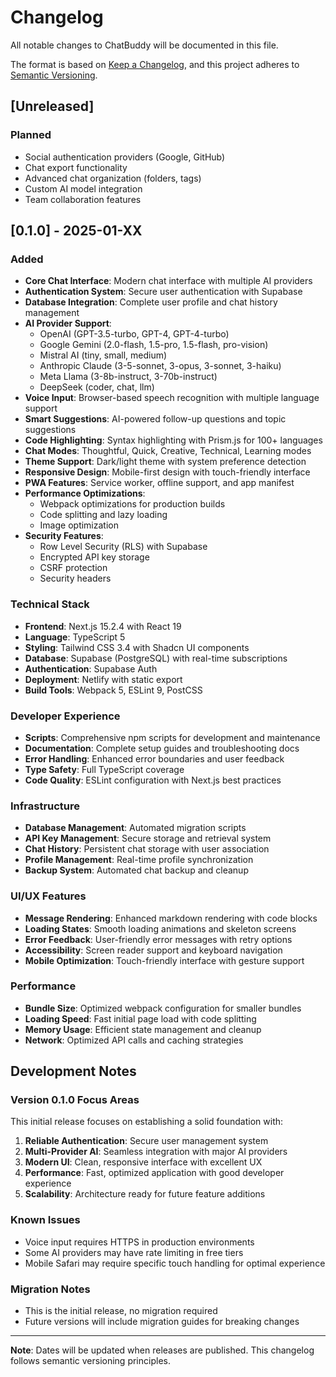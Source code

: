 # Changelog

All notable changes to ChatBuddy will be documented in this file.

The format is based on [Keep a Changelog](https://keepachangelog.com/en/1.0.0/),
and this project adheres to [Semantic Versioning](https://semver.org/spec/v2.0.0.html).

## [Unreleased]

### Planned
- Social authentication providers (Google, GitHub)
- Chat export functionality
- Advanced chat organization (folders, tags)
- Custom AI model integration
- Team collaboration features

## [0.1.0] - 2025-01-XX

### Added
- **Core Chat Interface**: Modern chat interface with multiple AI providers
- **Authentication System**: Secure user authentication with Supabase
- **Database Integration**: Complete user profile and chat history management
- **AI Provider Support**: 
  - OpenAI (GPT-3.5-turbo, GPT-4, GPT-4-turbo)
  - Google Gemini (2.0-flash, 1.5-pro, 1.5-flash, pro-vision)
  - Mistral AI (tiny, small, medium)
  - Anthropic Claude (3-5-sonnet, 3-opus, 3-sonnet, 3-haiku)
  - Meta Llama (3-8b-instruct, 3-70b-instruct)
  - DeepSeek (coder, chat, llm)
- **Voice Input**: Browser-based speech recognition with multiple language support
- **Smart Suggestions**: AI-powered follow-up questions and topic suggestions
- **Code Highlighting**: Syntax highlighting with Prism.js for 100+ languages
- **Chat Modes**: Thoughtful, Quick, Creative, Technical, Learning modes
- **Theme Support**: Dark/light theme with system preference detection
- **Responsive Design**: Mobile-first design with touch-friendly interface
- **PWA Features**: Service worker, offline support, and app manifest
- **Performance Optimizations**: 
  - Webpack optimizations for production builds
  - Code splitting and lazy loading
  - Image optimization
- **Security Features**:
  - Row Level Security (RLS) with Supabase
  - Encrypted API key storage
  - CSRF protection
  - Security headers

### Technical Stack
- **Frontend**: Next.js 15.2.4 with React 19
- **Language**: TypeScript 5
- **Styling**: Tailwind CSS 3.4 with Shadcn UI components
- **Database**: Supabase (PostgreSQL) with real-time subscriptions
- **Authentication**: Supabase Auth
- **Deployment**: Netlify with static export
- **Build Tools**: Webpack 5, ESLint 9, PostCSS

### Developer Experience
- **Scripts**: Comprehensive npm scripts for development and maintenance
- **Documentation**: Complete setup guides and troubleshooting docs
- **Error Handling**: Enhanced error boundaries and user feedback
- **Type Safety**: Full TypeScript coverage
- **Code Quality**: ESLint configuration with Next.js best practices

### Infrastructure
- **Database Management**: Automated migration scripts
- **API Key Management**: Secure storage and retrieval system
- **Chat History**: Persistent chat storage with user association
- **Profile Management**: Real-time profile synchronization
- **Backup System**: Automated chat backup and cleanup

### UI/UX Features
- **Message Rendering**: Enhanced markdown rendering with code blocks
- **Loading States**: Smooth loading animations and skeleton screens
- **Error Feedback**: User-friendly error messages with retry options
- **Accessibility**: Screen reader support and keyboard navigation
- **Mobile Optimization**: Touch-friendly interface with gesture support

### Performance
- **Bundle Size**: Optimized webpack configuration for smaller bundles
- **Loading Speed**: Fast initial page load with code splitting
- **Memory Usage**: Efficient state management and cleanup
- **Network**: Optimized API calls and caching strategies

## Development Notes

### Version 0.1.0 Focus Areas
This initial release focuses on establishing a solid foundation with:
1. **Reliable Authentication**: Secure user management system
2. **Multi-Provider AI**: Seamless integration with major AI providers
3. **Modern UI**: Clean, responsive interface with excellent UX
4. **Performance**: Fast, optimized application with good developer experience
5. **Scalability**: Architecture ready for future feature additions

### Known Issues
- Voice input requires HTTPS in production environments
- Some AI providers may have rate limiting in free tiers
- Mobile Safari may require specific touch handling for optimal experience

### Migration Notes
- This is the initial release, no migration required
- Future versions will include migration guides for breaking changes

---

**Note**: Dates will be updated when releases are published. This changelog follows semantic versioning principles.